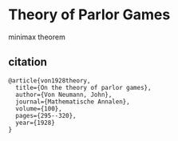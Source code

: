 # Theory of Parlor Games

minimax theorem

## citation

```
@article{von1928theory,
  title={On the theory of parlor games},
  author={Von Neumann, John},
  journal={Mathematische Annalen},
  volume={100},
  pages={295--320},
  year={1928}
}
```
